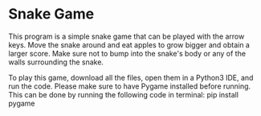 # Snake Game
This program is a simple snake game that can be played with the arrow keys. Move the snake around and eat apples to grow bigger and obtain a larger score. Make sure not to bump into the snake's body or any of the walls surrounding the snake.

To play this game, download all the files, open them in a Python3 IDE, and run the code. Please make sure to have Pygame installed before running. This can be done by running the following code in terminal: pip install pygame 
